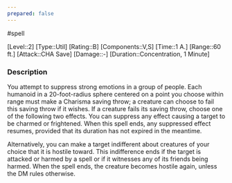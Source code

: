 ```yaml
---
prepared: false
---
```

#spell

[Level::2]
[Type::Util]
[Rating::B]
[Components::V,S]
[Time::1 A.]
[Range::60 ft.]
[Attack::CHA Save]
[Damage::\-]
[Duration::Concentration, 1 Minute]
### Description

You attempt to suppress strong emotions in a group of people. Each humanoid in a 20-foot-radius sphere centered on a point you choose within range must make a Charisma saving throw; a creature can choose to fail this saving throw if it wishes. If a creature fails its saving throw, choose one of the following two effects.
You can suppress any effect causing a target to be charmed or frightened. When this spell ends, any suppressed effect resumes, provided that its duration has not expired in the meantime.

Alternatively, you can make a target indifferent about creatures of your choice that it is hostile toward. This indifference ends if the target is attacked or harmed by a spell or if it witnesses any of its friends being harmed. When the spell ends, the creature becomes hostile again, unless the DM rules otherwise. 